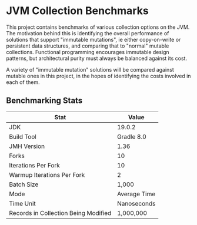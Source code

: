 # JVM Collection Benchmarks

This project contains benchmarks of various collection options on the JVM. The motivation behind this is identifying the overall performance of solutions that support "immutable mutations", ie either copy-on-write or persistent data structures, and comparing that to "normal" mutable collections. Functional programming encourages immutable design patterns, but architectural purity must always be balanced against its cost.

A variety of "immutable mutation" solutions will be compared against mutable ones in this project, in the hopes of identifying the costs involved in each of them.

## Benchmarking Stats

| Stat                                 | Value        |
|--------------------------------------|--------------|
| JDK                                  | 19.0.2       |
| Build Tool                           | Gradle 8.0   |
| JMH Version                          | 1.36         |
| Forks                                | 10           |
| Iterations Per Fork                  | 10           |
| Warmup Iterations Per Fork           | 2            |
| Batch Size                           | 1,000        | 
| Mode                                 | Average Time |
| Time Unit                            | Nanoseconds  |
| Records in Collection Being Modified | 1,000,000    |